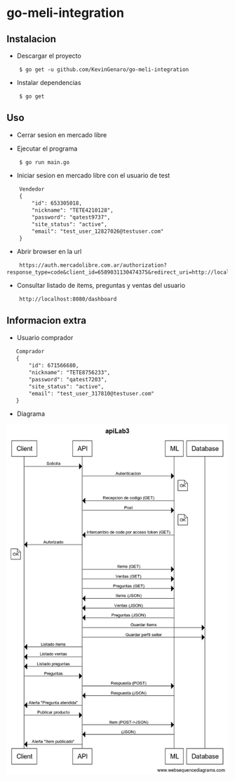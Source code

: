 # go-meli-integration

## Instalacion

- Descargar el proyecto

```
    $ go get -u github.com/KevinGenaro/go-meli-integration
```
- Instalar dependencias
  
```  
    $ go get
```
## Uso


- Cerrar sesion en mercado libre


- Ejecutar el programa

```
    $ go run main.go 
```
- Iniciar sesion en mercado libre con el usuario de test

```
    Vendedor
    {
        "id": 653305018,
        "nickname": "TETE4210128",
        "password": "qatest9737",
        "site_status": "active",
        "email": "test_user_12827026@testuser.com"
    }    
```     
- Abrir browser en la url

```
    https://auth.mercadolibre.com.ar/authorization?response_type=code&client_id=6589031130474375&redirect_uri=http://localhost:8080/auth/code/   
```
- Consultar listado de items, preguntas y ventas del usuario

```
    http://localhost:8080/dashboard
```        
## Informacion extra

- Usuario comprador

 ```     
    Comprador
    {
        "id": 671566680,
        "nickname": "TETE8756233",
        "password": "qatest7203",
        "site_status": "active",
        "email": "test_user_317810@testuser.com"
    }
 ```
- Diagrama

![Alt text](https://github.com/KevinGenaro/go-meli-integration/blob/master/assets/apiLab3%20(1).png?raw=true "Optional Title")   
     